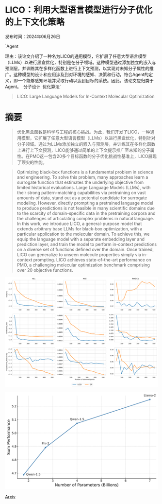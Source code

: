 # LICO：利用大型语言模型进行分子优化的上下文化策略

发布时间：2024年06月26日

`Agent

理由：该论文介绍了一种名为LICO的通用模型，它扩展了任意大型语言模型（LLMs）以进行黑盒优化，特别是在分子领域。这种模型通过添加独立的嵌入与预测层，并训练其在多样化函数上进行上下文预测，以实现对未知分子属性的推广。这种模型的设计和应用涉及到对环境的感知、决策和行动，符合Agent的定义，即一个能够感知环境并采取行动以达到目标的系统。因此，该论文应归类于Agent。` `分子设计` `优化算法`

> LICO: Large Language Models for In-Context Molecular Optimization

# 摘要

> 优化黑盒函数是科学与工程的核心挑战。为此，我们开发了LICO，一种通用模型，它扩展了任意大型语言模型（LLMs）以进行黑盒优化，特别针对分子领域。通过为LLMs添加独立的嵌入与预测层，并训练其在多样化函数上进行上下文预测，LICO能够通过简单的上下文提示推广至未知的分子属性。在PMO这一包含20多个目标函数的分子优化挑战性基准上，LICO展现了顶尖的性能。

> Optimizing black-box functions is a fundamental problem in science and engineering. To solve this problem, many approaches learn a surrogate function that estimates the underlying objective from limited historical evaluations. Large Language Models (LLMs), with their strong pattern-matching capabilities via pretraining on vast amounts of data, stand out as a potential candidate for surrogate modeling. However, directly prompting a pretrained language model to produce predictions is not feasible in many scientific domains due to the scarcity of domain-specific data in the pretraining corpora and the challenges of articulating complex problems in natural language. In this work, we introduce LICO, a general-purpose model that extends arbitrary base LLMs for black-box optimization, with a particular application to the molecular domain. To achieve this, we equip the language model with a separate embedding layer and prediction layer, and train the model to perform in-context predictions on a diverse set of functions defined over the domain. Once trained, LICO can generalize to unseen molecule properties simply via in-context prompting. LICO achieves state-of-the-art performance on PMO, a challenging molecular optimization benchmark comprising over 20 objective functions.

![LICO：利用大型语言模型进行分子优化的上下文化策略](../../../paper_images/2406.18851/x1.png)

![LICO：利用大型语言模型进行分子优化的上下文化策略](../../../paper_images/2406.18851/x2.png)

[Arxiv](https://arxiv.org/abs/2406.18851)